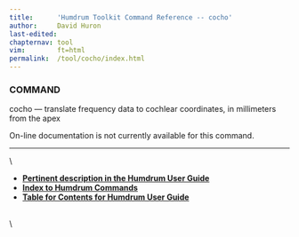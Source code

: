 ```yaml
---
title:		'Humdrum Toolkit Command Reference -- cocho'
author:		David Huron
last-edited:	
chapternav:	tool
vim:		ft=html
permalink:	/tool/cocho/index.html
---
```



### COMMAND

<span class="tool">cocho</span> &mdash; translate frequency data to cochlear coordinates, in
millimeters from the apex

On-line documentation is not currently available for this command.

------------------------------------------------------------------------

\

-   [**Pertinent description in the Humdrum User
    Guide**](../guide34.html#Interval_Vectors_Using_the_iv_Command)
-   [**Index to Humdrum Commands**](../commands.toc.html)
-   [**Table for Contents for Humdrum User Guide**](../guide.toc.html)

\
\
